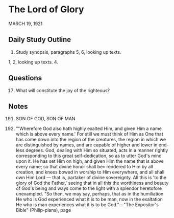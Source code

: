 # The Lord of Glory
MARCH 19, 1921

## Daily Study Outline

1. Study synopsis, paragraphs 5, 6, looking up texts.

1, 2, looking up texts. 4.

## Questions

17. What will constitute the joy of the righteous? 

## Notes

191. SON OF GOD, SON OF MAN

2. "'Wherefore God also hath highly exalted Him, and given Him a name which is above every name.' For still we must think of Him as One that has come down into the region of the creatures, the region in which we are distinguished by names, and are capable of higher and lower in end-less degrees. God, dealing with Him so situated, acts in a manner rightly corresponding to this great self-dedication, so as to utter God's mind upon it. He has set Him on high, and given Him the name that is above every name; so that divine honor shall be• rendered to Him by all creation, and knees bowed in worship to Him everywhere, and all shall own Him Lord — that is, partaker of divine sovereignty. All this is 'to the glory of God the Father,' seeing that in all this the worthiness and beauty of God's being and ways come to the light with a splendor heretofore unexampled. "So then, we may say, perhaps, that as in the humiliation He who is God experienced what it is to be man, now in the exaltation He who is man experiences what it is to be God."—"The Expositor's Bible" (Philip-pians), page
